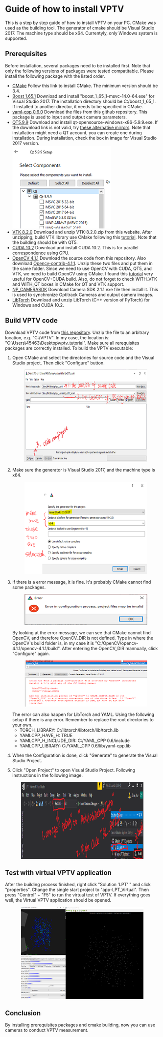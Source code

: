 # Guide of how to install VPTV

This is a step by step guide of how to install VPTV on your PC. 
CMake was used as the building tool. The generator of cmake should be Visual Studio 2017. 
The machine type should be x64.
Currentyly, only Windows system is supported.  

## Prerequisites
Before installation, several packages need to be installed first. Note that only the following 
versions of packages were tested compatitable. Please install the following package with the listed order. 

- [CMake](https://cmake.org/install/) Follow this link to install CMake. The minimum version should be 3.4. 
- [Boost 1.65.1](https://boostorg.jfrog.io/artifactory/main/release/1.65.1/binaries/) Download and install "boost_1_65_1-msvc-14.0-64.exe" for Visual Studio 2017. 
The installation directory should be C:/boost_1_65_1. If installed to another director, it needs to be specified in CMake.
- [yaml-cpp 0.6.0](https://github.com/jbeder/yaml-cpp/tree/yaml-cpp-0.6.0) Download the files from this github repository. This package is used to input and output camera parameters.
- [QT5.9.9](https://download.qt.io/archive/qt/5.9/5.9.9/) Download and install qt-opensource-windows-x86-5.9.9.exe. 
If the download link is not valid, try [these alternative mirrors](https://download.qt.io/archive/qt/5.9/5.9.9/qt-opensource-windows-x86-5.9.9.exe.mirrorlist).
Note that installation might need a QT account, you can create one during installation. 
During installation, check the box in image for Visual Studio 2017 version.  
 ![qt_installation](./images/0_installation_qt.PNG)
- [VTK 8.2.0](https://vtk.org/download/) Download and unzip VTK-8.2.0.zip from this website. 
After unzipping, build VTK library use CMake following this [tutorial](https://vtk.org/Wiki/VTK/Configure_and_Build). Note that the building should be with QT5.
- [CUDA 10.2](https://developer.nvidia.com/cuda-10.2-download-archive?target_os=Windows&target_arch=x86_64&target_version=10&target_type=exenetwork)
Download and install CUDA 10.2. This is for parallel correspondence using GPU.
- [OpenCV 4.1.1](https://github.com/opencv/opencv/tree/4.1.1) Download the source code from this repository. Also download [Opencv-contrib-4.1.1](https://github.com/opencv/opencv_contrib/tree/4.1.1).
Unzip these two files and put them in the same folder. Since we need to use OpenCV with CUDA, QT5, and VTK, we need to build OpenCV using CMake.
I found this [tutorial](https://thinkinfi.com/install-opencv-gpu-with-cuda-for-windows-10/) very useful for OpenCV+CUDA build.
Also, do not forget to check WITH_VTK and WITH_QT boxes in CMake for QT and VTK support.
- [NP_CAMERASDK](https://www.optitrack.com/support/downloads/developer-tools.html)
Download Camera SDK 2.1.1 exe file then install it. This is used to synchronize Optitrack Cameras and output camera images.
- [LibTorch](https://pytorch.org/get-started/locally/) 
Download and unzip LibTorch (C++ version of PyTorch) for Windows and CUDA 10.2.

## Build VPTV code
Download VPTV code from [this repository](https://github.com/yuzhao0215/VPTV_tutorial).
Unzip the file to an arbitrary location, e.g. "C:/VPTV". In my case, the location is: "C:\Users\45463\Desktop\vptv_tutorial".
Make sure all rerequisites packages are correctly installed. To build the VPTV executable:

1. Open CMake and select the directories for source code and the Visual Studio project.
Then click "Configure" button.  
	<p align="center">
	<img width="400" height="300" src="./images/1_cmake.PNG">  
	</p>
2. Make sure the generator is Visual Studio 2017, and the machine type is x64.
	<p align="center">  
	<img width="400" height="300" src="./images/2_cmake.PNG">  
	</p>
3. If there is a error message, it is fine. It's probably CMake cannot find some packages.
	<p align="center">   
	<img width="400" height="100" src="./images/3_cmake.PNG">  
	</p>
	By looking at the error message, we can see that CMake cannot find OpenCV, and therefore OpenCV_DIR is not defined.  
	Type in where the OpenCV's build folder is, in my case it is "C:/OpenCV/opencv-4.1.1/opencv-4.1.1/build". 
	After entering the OpenCV_DIR mannually, click "Configure" again.
	<p align="center">  
	<img width="400" height="150" src="./images/4_cmake.PNG">  
	</p>
	The error can also happen for LibTorch and YAML. Using the following setup if there is any error. 
	Remember to replace the root directories to your own.  
	
	- TORCH_LIBRARY:  C:/libtorch/libtorch/lib/torch.lib
	- YAMLCPP_HAVE_H: TRUE
	- YAMLCPP_H_INCLUDE_DIR: C:/YAML_CPP 0.6/include
	- YAMLCPP_LIBRARY: C:/YAML_CPP 0.6/lib/yaml-cpp.lib  
4. When the Configuration is done, click "Generate" to generate the Visual Studio Project.
5. Click "Open Project" to open Visual Studio Project. Following instructions in the following image.  
<p align="center">
<img width="400" height="250" src="./images/5_cmake.PNG">  
</p>  

## Test with virtual VPTV application
After the building process finished, right click "Solution 'LPT' " and click "properties".
Change the single start project to "app-LPT_Virtual". Then press "Control" + "F5" to run the virtual test of VPTV.
If everything goes well, the Virtual VPTV application should be opened.  
<p align="center"> 
<img width="400" height="300" src="./images/6_virtual_VPTV.PNG">  
</p>

## Conclusion
By installing prerequisites packages and cmake building, now you can use cameras to conduct VPTV measurement.
